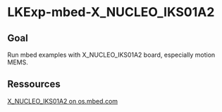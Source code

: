 # LKExp-mbed-X\_NUCLEO\_IKS01A2

## Goal

Run mbed examples with X\_NUCLEO\_IKS01A2 board, especially motion MEMS.

## Ressources

[X\_NUCLEO\_IKS01A2 on os.mbed.com](https://os.mbed.com/components/X-NUCLEO-IKS01A2/) 

